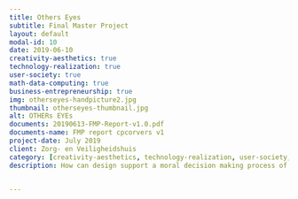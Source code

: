 ```yaml
---
title: Others Eyes
subtitle: Final Master Project
layout: default
modal-id: 10
date: 2019-06-10
creativity-aesthetics: true
technology-realization: true
user-society: true
math-data-computing: true
business-entrepreneurship: true
img: otherseyes-handpicture2.jpg
thumbnail: otherseyes-thumbnail.jpg
alt: OTHERs EYEs
documents: 20190613-FMP-Report-v1.0.pdf
documents-name: FMP report cpcorvers v1
project-date: July 2019
client: Zorg- en Veiligheidshuis
category: [creativity-aesthetics, technology-realization, user-society, math-data-computing, business-entrepreneurship]
description: How can design support a moral decision making process of individuals and organisations in specific wicked problem cases? <br><br> Others Eyes is a tool designed to explore the different perspectives on a problem. First, one person becomes aware of her/his perspectives through the positioning of characters on the Perception board which create different views on the problem case at hand. Only after this process the perceptions of others can be taken into account. This approach leads to a better understanding and more enriched dialogue between professionals. <br><br> Through the enriched perception of all the participants a more cohesive decision is taken which does right to all who are involved in this case. <br><br> Others Eyes supports the leader inside a coalition of collaborating organisations working on wicked problems and supports professionals during moral decision making process within a complex organisational environment.


---
```

